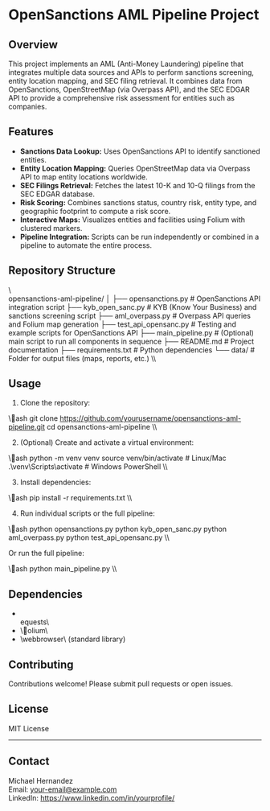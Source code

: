 ﻿# OpenSanctions AML Pipeline Project

## Overview

This project implements an AML (Anti-Money Laundering) pipeline that integrates multiple data sources and APIs to perform sanctions screening, entity location mapping, and SEC filing retrieval. It combines data from OpenSanctions, OpenStreetMap (via Overpass API), and the SEC EDGAR API to provide a comprehensive risk assessment for entities such as companies.

## Features

- **Sanctions Data Lookup:** Uses OpenSanctions API to identify sanctioned entities.
- **Entity Location Mapping:** Queries OpenStreetMap data via Overpass API to map entity locations worldwide.
- **SEC Filings Retrieval:** Fetches the latest 10-K and 10-Q filings from the SEC EDGAR database.
- **Risk Scoring:** Combines sanctions status, country risk, entity type, and geographic footprint to compute a risk score.
- **Interactive Maps:** Visualizes entities and facilities using Folium with clustered markers.
- **Pipeline Integration:** Scripts can be run independently or combined in a pipeline to automate the entire process.

## Repository Structure

\\\
opensanctions-aml-pipeline/
│
├── opensanctions.py           # OpenSanctions API integration script
├── kyb_open_sanc.py           # KYB (Know Your Business) and sanctions screening script
├── aml_overpass.py            # Overpass API queries and Folium map generation
├── test_api_opensanc.py       # Testing and example scripts for OpenSanctions API
├── main_pipeline.py           # (Optional) main script to run all components in sequence
├── README.md                  # Project documentation
├── requirements.txt           # Python dependencies
└── data/                      # Folder for output files (maps, reports, etc.)
\\\

## Usage

1. Clone the repository:

\\\ash
git clone https://github.com/yourusername/opensanctions-aml-pipeline.git
cd opensanctions-aml-pipeline
\\\

2. (Optional) Create and activate a virtual environment:

\\\ash
python -m venv venv
source venv/bin/activate      # Linux/Mac
.\venv\Scripts\activate       # Windows PowerShell
\\\

3. Install dependencies:

\\\ash
pip install -r requirements.txt
\\\

4. Run individual scripts or the full pipeline:

\\\ash
python opensanctions.py
python kyb_open_sanc.py
python aml_overpass.py
python test_api_opensanc.py
\\\

Or run the full pipeline:

\\\ash
python main_pipeline.py
\\\

## Dependencies

- \equests\
- \olium\
- \webbrowser\ (standard library)

## Contributing

Contributions welcome! Please submit pull requests or open issues.

## License

MIT License

---

## Contact

Michael Hernandez  
Email: your-email@example.com  
LinkedIn: https://www.linkedin.com/in/yourprofile/
